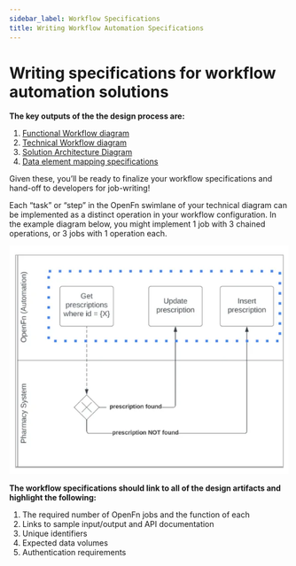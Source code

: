 ```yaml
---
sidebar_label: Workflow Specifications
title: Writing Workflow Automation Specifications
---
```


# Writing specifications for workflow automation solutions

__The key outputs of the the design process are:__

1. [Functional Workflow diagram](/documentation/design/discovery#workflow-requirements-gathering)
2. [Technical Workflow diagram](/documentation/design/discovery#workflow-requirements-gathering)
3. [Solution Architecture Diagram](/documentation/design/discovery#documenting-the-solution-architecture)
4. [Data element mapping specifications](/documentation/design/mapping-specs)


Given these, you’ll be ready to finalize your workflow specifications and hand-off to developers for job-writing!  

Each “task” or “step” in the OpenFn swimlane of your technical diagram can be implemented as a distinct operation in your workflow configuration. In the example diagram below, you might implement 1 job with 3 chained operations, or 3 jobs with 1 operation each. 

![workflow](/img/workflow_specs.webp)

__The workflow specifications should link to all of the design artifacts and highlight the following:__
1. The required number of OpenFn jobs and the function of each
2. Links to sample input/output and API documentation
3. Unique identifiers
4. Expected data volumes
5. Authentication requirements